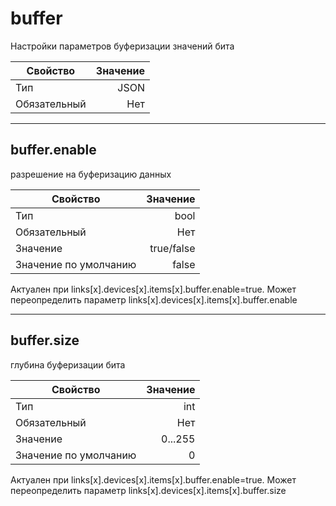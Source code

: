 # buffer

Настройки параметров буферизации значений бита

|Свойство|Значение|
|----|---:|
|Тип|JSON|
|Обязательный|Нет|

----

## buffer.enable

разрешение на буферизацию данных

|Свойство|Значение|
|----|---:|
|Тип|bool|
|Обязательный|Нет|
|Значение|true/false|
|Значение по умолчанию|false|

Актуален при links[x].devices[x].items[x].buffer.enable=true. Может переопределить параметр links[x].devices[x].items[x].buffer.enable

----

## buffer.size  

глубина буферизации бита

|Свойство|Значение|
|----|---:|
|Тип|int|
|Обязательный|Нет|
|Значение|0...255|
|Значение по умолчанию|0|

Актуален при links[x].devices[x].items[x].buffer.enable=true. Может переопределить параметр links[x].devices[x].items[x].buffer.size
